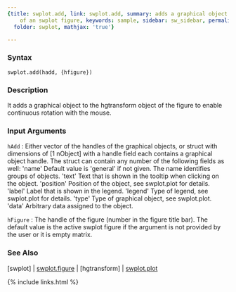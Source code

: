 ```yaml
---
{title: swplot.add, link: swplot.add, summary: adds a graphical object to the hgtransform
    of an swplot figure, keywords: sample, sidebar: sw_sidebar, permalink: swplot_add.html,
  folder: swplot, mathjax: 'true'}

---
```


### Syntax

`swplot.add(hadd, {hfigure})`

### Description

It adds a graphical object to the hgtransform object of the figure to
enable continuous rotation with the mouse.
 

### Input Arguments

`hAdd`
: Either vector of the handles of the graphical objects, or
  struct with dimensions of [1 nObject] with a handle field each
  contains a graphical object handle. The struct can contain any
  number of the following fields as well:
      'name'      Default value is 'general' if not given. The
                  name identifies groups of objects.
      'text'      Text that is shown in the tooltip when clicking
                  on the object.
      'position'  Position of the object, see swplot.plot for
                  details.
      'label'     Label that is shown in the legend.
      'legend'    Type of legend, see swplot.plot for details.
      'type'      Type of graphical object, see swplot.plot.
      'data'      Arbitrary data assigned to the object.

`hFigure`
: The handle of the figure (number in the figure title bar). The
  default value is the active swplot figure if the argument is not
  provided by the user or it is empty matrix.

### See Also

[swplot] \| [swplot.figure](swplot_figure.html) \| [hgtransform] \| [swplot.plot](swplot_plot.html)

{% include links.html %}
